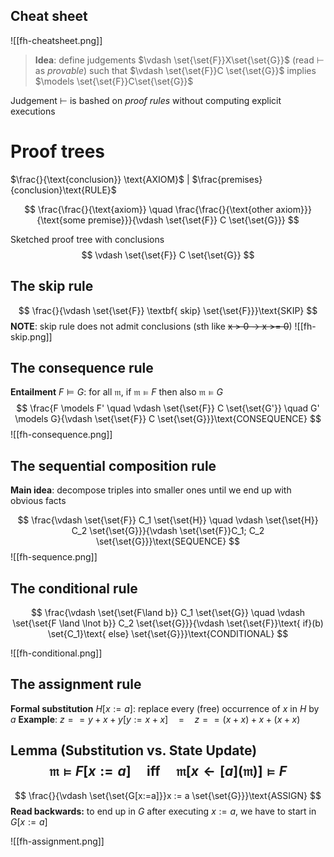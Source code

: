 ## Cheat sheet

![[fh-cheatsheet.png]]

> **Idea**: define judgements $\vdash \set{\set{F}}X\set{\set{G}}$ (read $\vdash$ as *provable*) such that
> $\vdash \set{\set{F}}C \set{\set{G}}$ implies $\models \set{\set{F}}C\set{\set{G}}$

Judgement $\vdash$ is bashed on *proof rules* without computing explicit executions

# Proof trees

$\frac{}{\text{conclusion}} \text{AXIOM}$  | $\frac{premises}{conclusion}\text{RULE}$

$$
\frac{\frac{}{\text{axiom}} \quad \frac{\frac{}{\text{other axiom}}}{\text{some premise}}}{\vdash \set{\set{F}} C \set{\set{G}}}
$$

Sketched proof tree with conclusions
$$
\vdash \set{\set{F}} C \set{\set{G}}
$$
## The skip rule

$$
\frac{}{\vdash \set{\set{F}} \textbf{ skip} \set{\set{F}}}\text{SKIP}
$$
**NOTE**: skip rule does not admit conclusions (sth like ~~x > 0 -> x >= 0~~)
![[fh-skip.png]]

## The consequence rule
**Entailment** $F \models G$: for all $\mathfrak{m}$, if $\mathfrak{m} \models F$ then also $\mathfrak{m} \models G$
$$
\frac{F \models F' \quad \vdash \set{\set{F}} C \set{\set{G'}} \quad G' \models G}{\vdash \set{\set{F}} C \set{\set{G}}}\text{CONSEQUENCE}
$$
![[fh-consequence.png]]
## The sequential composition rule
**Main idea**: decompose triples into smaller ones until we end up with obvious facts

$$
\frac{\vdash \set{\set{F}} C_1 \set{\set{H}} \quad \vdash \set{\set{H}} C_2 \set{\set{G}}}{\vdash \set{\set{F}}C_1; C_2 \set{\set{G}}}\text{SEQUENCE}
$$
![[fh-sequence.png]]

## The conditional rule

$$
\frac{\vdash \set{\set{F\land b}} C_1 \set{\set{G}} \quad \vdash \set{\set{F \land \lnot b}} C_2 \set{\set{G}}}{\vdash \set{\set{F}}\text{ if}(b) \set{C_1}\text{ else} \set{\set{G}}}\text{CONDITIONAL}
$$

![[fh-conditional.png]]

## The assignment rule

**Formal substitution** $H[x:=a]$: replace every (free) occurrence of $x$ in $H$ by $a$
**Example**: $z==y+x+y[y:=x+x] \quad = \quad z==(x+x)+x+(x+x)$

**Lemma (Substitution vs. State Update)**
$$ 
\mathfrak{m} \models F[x:=a] \quad \text{iff} \quad \mathfrak{m}[x \leftarrow [a](\mathfrak{m})] \models F
$$
---
$$
\frac{}{\vdash \set{\set{G[x:=a]}}x := a \set{\set{G}}}\text{ASSIGN}
$$
**Read backwards:** to end up in $G$ after executing $x:=a$, we have to start in $G[x:=a]$

![[fh-assignment.png]]

